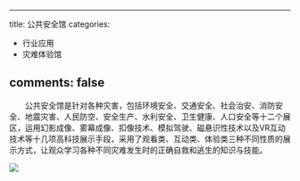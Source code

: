 
---
title: 公共安全馆
categories:
- 行业应用
- 灾难体验馆

comments: false
---


　　公共安全馆是针对各种灾害，包括环境安全、交通安全、社会治安、消防安全、地震灾害、人民防空、安全生产、水利安全、卫生健康、人口安全等十二个展区，运用幻影成像、雾幕成像、扣像技术、模拟驾驶、磁悬识性技术以及VR互动技术等十几项高科技展示手段，采用了观看类、互动类、体验类三种不同性质的展示方式，让观众学习各种不同灾难发生时的正确自救和逃生的知识与技能。

<img src="/css/images/VRchangguan/5.png">


